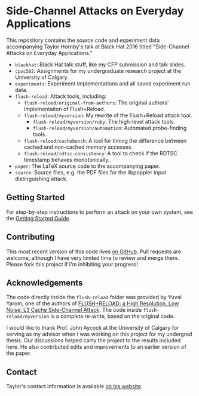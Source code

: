 Side-Channel Attacks on Everyday Applications
================================================================================

This repository contains the source code and experiment data accompanying Taylor
Hornby's talk at Black Hat 2016 titled "Side-Channel Attacks on Everyday
Applications."

- `blackhat`: Black Hat talk stuff, like my CFP submission and talk slides.
- `cpsc502`: Assignments for my undergraduate research project at the University of Calgary.
- `experiments`: Experiment implementations and all saved experiment run data.
- `flush-reload`: Attack tools, including:
    - `flush-reload/original-from-authors`: The original authors' implementaiton of Flush+Reload.
    - `flush-reload/myversion`: My rewrite of the Flush+Reload attack tool.
        - `flush-reload/myversion/ruby`: The high-level attack tools.
        - `flush-reload/myversion/automation`: Automated probe-finding tools.
    - `flush-reload/cachebench`: A tool for timing the difference between cached and non-cached memory accesses.
    - `flush-reload/rdtsc-consistency`: A tool to check if the RDTSC timestamp behaves monotonically.
- `paper`: The LaTeX source code to the accompanying paper.
- `source`: Source files, e.g. the PDF files for the libpoppler input distinguishing attack.

Getting Started
---------------

For step-by-step instructions to perform an attack on your own system, see the
[Getting Started Guide](GettingStarted.md).

Contributing
------------

This most recent version of this code lives [on
GitHub](https://github.com/defuse/flush-reload-attacks). Pull requests are
welcome, although I have very limited time to review and merge them. Please fork
this project if I'm inhibiting your progress!

Acknowledgements
----------------

The code directly inside the `flush-reload` folder was provided by Yuval Yarom,
one of the authors of [FLUSH+RELOAD: a High Resolution, Low Noise, L3 Cache
Side-Channel Attack](https://eprint.iacr.org/2013/448.pdf). The code inside
`flush-reload/myversion` is a complete re-write, based on the original code.

I would like to thank Prof. John Aycock at the University of Calgary for serving
as my advisor when I was working on this project for my undergrad thesis. Our
discussions helped carry the project to the results included here. He also
contributed edits and improvements to an earlier version of the paper.

Contact
-------

Taylor's contact information is available [on his
website](https://defuse.ca/contact.htm).
